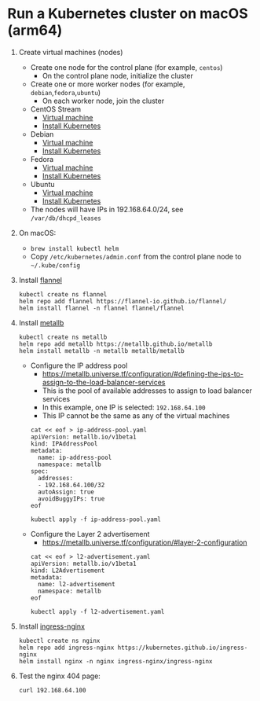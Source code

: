 # Run a Kubernetes cluster on macOS (arm64)

1. Create virtual machines (nodes)
   - Create one node for the control plane (for example, `centos`)
     - On the control plane node, initialize the cluster
   - Create one or more worker nodes (for example, `debian`,`fedora`,`ubuntu`)
     - On each worker node, join the cluster
   - CentOS Stream
     - [Virtual machine](https://github.com/tyholling/packer/tree/main/centos)
     - [Install Kubernetes](kubeadm-centos.md)
   - Debian
     - [Virtual machine](https://github.com/tyholling/packer/tree/main/debian)
     - [Install Kubernetes](kubeadm-debian.md)
   - Fedora
     - [Virtual machine](https://github.com/tyholling/packer/tree/main/fedora)
     - [Install Kubernetes](kubeadm-fedora.md)
   - Ubuntu
     - [Virtual machine](https://github.com/tyholling/packer/tree/main/ubuntu)
     - [Install Kubernetes](kubeadm-ubuntu.md)
   - The nodes will have IPs in 192.168.64.0/24, see `/var/db/dhcpd_leases`

1. On macOS:
   - `brew install kubectl helm`
   - Copy `/etc/kubernetes/admin.conf` from the control plane node to `~/.kube/config`

1. Install [flannel](https://github.com/flannel-io/flannel)
   ```
   kubectl create ns flannel
   helm repo add flannel https://flannel-io.github.io/flannel/
   helm install flannel -n flannel flannel/flannel
   ```
1. Install [metallb](https://github.com/metallb/metallb)
   ```
   kubectl create ns metallb
   helm repo add metallb https://metallb.github.io/metallb
   helm install metallb -n metallb metallb/metallb
   ```
   - Configure the IP address pool
     - https://metallb.universe.tf/configuration/#defining-the-ips-to-assign-to-the-load-balancer-services
     - This is the pool of available addresses to assign to load balancer services
     - In this example, one IP is selected: `192.168.64.100`
     - This IP cannot be the same as any of the virtual machines
     ```
     cat << eof > ip-address-pool.yaml
     apiVersion: metallb.io/v1beta1
     kind: IPAddressPool
     metadata:
       name: ip-address-pool
       namespace: metallb
     spec:
       addresses:
       - 192.168.64.100/32
       autoAssign: true
       avoidBuggyIPs: true
     eof

     kubectl apply -f ip-address-pool.yaml
     ```
   - Configure the Layer 2 advertisement
     - https://metallb.universe.tf/configuration/#layer-2-configuration
     ```
     cat << eof > l2-advertisement.yaml
     apiVersion: metallb.io/v1beta1
     kind: L2Advertisement
     metadata:
       name: l2-advertisement
       namespace: metallb
     eof

     kubectl apply -f l2-advertisement.yaml
     ```
1. Install [ingress-nginx](https://github.com/kubernetes/ingress-nginx)
   ```
   kubectl create ns nginx
   helm repo add ingress-nginx https://kubernetes.github.io/ingress-nginx
   helm install nginx -n nginx ingress-nginx/ingress-nginx
   ```
1. Test the nginx 404 page:
   ```
   curl 192.168.64.100
   ```
